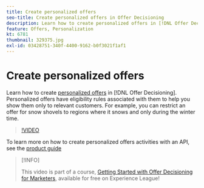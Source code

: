 ```yaml
---
title: Create personalized offers
seo-title: Create personalized offers in Offer Decisioning
description: Learn how to create personalized offers in [!DNL Offer Decisioning]. Personalized offers have eligibility rules associated with them to help you show them only to relevant customers.
feature: Offers, Personalization
kt: 6781
thumbnail: 329375.jpg
exl-id: 03428751-340f-4400-9162-b0f3021f1af1
---
```

# Create personalized offers

Learn how to create [personalized offers](https://experienceleague.adobe.com/docs/journey-optimizer/using/offer-decisioniong/managing-offers-in-the-offer-library/creating-personalized-offers.html) in [!DNL Offer Decisioning]. Personalized offers have eligibility rules associated with them to help you show them only to relevant customers. For example, you can restrict an offer for snow shovels to regions where it snows and only during the winter time.

>[!VIDEO](https://video.tv.adobe.com/v/329375?quality=12&learn=on)

To learn more on how to create personalized offers activities with an API, see the [product guide](https://experienceleague.adobe.com/docs/journey-optimizer/using/offer-decisioniong/api-reference/offers-api/personalized-offers/create.html)

>[!INFO]
>
> This video is part of a course, [Getting Started with Offer Decisioning for Marketers](https://experienceleague.adobe.com/?recommended=ExperiencePlatform-U-1-2020.1.offerdecisioning), available for free on Experience League!
